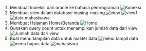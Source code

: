 1. Membuat koneksi dari oracle ke bahasa pemrograman
![Koneksi](https://user-images.githubusercontent.com/45525482/148081034-b1899cf1-959c-4759-87cc-58becea8f181.PNG)
2. Membuat view dalam database masing-masing
![view](https://user-images.githubusercontent.com/45525482/148081259-199f8a46-abe5-4912-978b-7741c171f68a.PNG)
![view1](https://user-images.githubusercontent.com/45525482/148081291-5fd54bd6-5ff3-49b3-8fbd-f2490a6a2301.PNG)
![data mahasisawa](https://user-images.githubusercontent.com/45525482/148081469-97cde446-201b-4baf-978f-e0275618fe57.PNG)
3. Membuat Halaman Home/Beranda
![Home](https://user-images.githubusercontent.com/45525482/148081560-03298e66-55b2-47cf-8e5b-ca8eccfb2340.PNG)
4. Gunakan query count untuk menampilkan jumlah data dari view
![Jumlah data dari view](https://user-images.githubusercontent.com/45525482/148081696-a4bddf54-3dc1-40d3-b4bb-348eed01e292.PNG)
5. Buat menu tampilan data untuk master data
![menu tampil data](https://user-images.githubusercontent.com/45525482/148652815-a28f6c3c-3fe0-4d27-805c-c79608e7e910.PNG)
![menu hapus data](https://user-images.githubusercontent.com/45525482/148081901-89fc9e17-db30-40cd-8f9b-687e42ab354c.PNG)
![mahasiswa](https://user-images.githubusercontent.com/45525482/148652889-76193b74-b913-4f69-bbc1-c6a8cd2b42d3.PNG)


